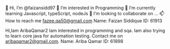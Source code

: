👋 Hi, I’m @faizansidd97
👀 I’m interested in Programming
🌱 I’m currently learning Javascript, typeScript, nodeJs
💞️ I’m looking to collaborate on ...
📫 How to reach me fazee.qa50@gmail.com
Name: Faizan Siddique
ID: 61913

Hi,Iam AribaQamar2 
Iam interested in programming and sqa.
Iam also trying to learn core java for automation testing.
Contact me on aribaqamar2@gmail.com.
Name: Ariba Qamar
ID: 61898
